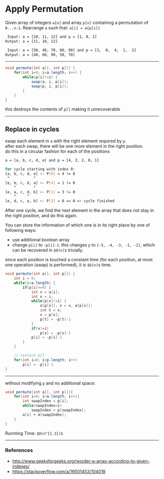# Apply Permutation

Given array of integers `a[n]` and array `p[n]` containing a permutation of `0...n-1`.
Rearrange `a` such that: `a[i] = a[p[i]]`

```bash
 Input: a = [10, 11, 12] and p = [1, 0, 2] 
Output: a = [11, 10, 12]

 Input: a = [50, 40, 70, 60, 90] and p = [3,  0,  4,  1,  2] 
Output: a = [40, 60, 90, 50, 70]
```
---

```java
void permute(int a[], int p[]) {
    for(int i=0; i<a.length; i++) {
        while(p[i]!=i) {
            swap(a, i, p[i]);
            swap(p, i, p[i]);
        }
    }
}
```

this destroys the contents of `p[]` making it unrecoverable

---

## Replace in cycles

swap each element in `a` with the right element required by `p`.  
after each swap, there will be one more element in the right position.  
do this in a circular fashion for each of the positions

```bash
a = [a, b, c, d, e] and p = [4, 3, 2, 0, 1]

for cycle starting with index 0:
[a, b, c, d, e] <- P[0] = 4 != 0
 ^           ^
[e, b, c, d, a] <- P[4] = 1 != 0
    ^        ^
[e, a, c, d, b] <- P[1] = 3 != 0
    ^     ^
[e, d, c, a, b] <- P[3] = 0 == 0 => cycle finished
```

After one cycle, we find the next element in the array that does not stay in the right position, and do this again.

You can store the information of which one is in its right place by one of following ways:
* use additional boolean array
* change `p[i]` to `-p[i]-1`. this changes `p` to `[-5, -4, -3, -1, -2]`, which can be recovered in `$O(n)$` trivially.

since each position is touched a constant time (for each position, at most one operation (swap) is performed), it is `$O(n)$` time.

```java
void permute(int a[], int p[]) {
    int i = 0;
    while(i<a.length) {
        if(p[i]>=0) {
            int v = a[i];
            int x = i;
            while(p[x]!=i) {
                a[p[x]], v = v, a[p[x]];
                int t = x;
                x = p[x];
                p[t] = -p[t]-1
            }
            if(x!=i)
                p[x] = -p[x]-1
            p[i] = -p[i]-1
        }
    }

    // restore p[]
    for(int i=0; i<p.length; i++)
        p[i] = -p[i]-1
}
```
---

without modifying `p` and no additional space:

```java
void permute(int a[], int p[]){
    for(int i=0; i<a.length; i++){
        int swapIndex = p[i];
        while(swapIndex<i)
            swapIndex = p[swapIndex];
        a[i] ⬌ a[swapIndex];
    }
}
```

Runnting Time: `$O(n^{1.3})$`

---

### References

* <http://www.geeksforgeeks.org/reorder-a-array-according-to-given-indexes/>
* <https://stackoverflow.com/a/16501453/104018>
